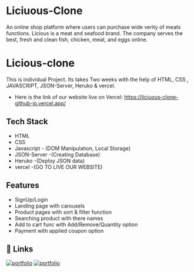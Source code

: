 # Liciuous-Clone
 An online shop platform where users can purchase wide verity of meats functions. Licious is a meat and seafood brand. The company serves the best, fresh and clean fish, chicken, meat, and eggs online.
 
 # Licious-clone

This is individual Project. Its takes Two weeks with the help of  HTML, CSS , JAVASCRIPT, JSON-Server, Heruko & vercel. 

* Here is the link of our website live on Vercel: https://liciuous-clone-github-io.vercel.app/
## Tech Stack

* HTML
* CSS
* Javascript - (DOM Manipulation, Local Storage)
* JSON-Server -(Creating Database)
* Heruko -(Deploy JSON data)
*  vercel -(GO TO LIVE OUR WEBSITE)
## Features

- SignUp/Login
- Landing page with carousels
- Product pages with sort & filter function
- Searching product with there names
- Add to cart func with Add/Remove/Quantity option
- Payment with applied coupon option

## 🔗 Links
[![portfolio](https://img.shields.io/badge/Deployed_Link-000?style=for-the-badge&logo=ko-fi&logoColor=white)](https://liciuous-clone-github-io.vercel.app/)
[![portfolio](https://img.shields.io/badge/my_portfolio-000?style=for-the-badge&logo=ko-fi&logoColor=white)](https://Santosh2704.github.io/)
